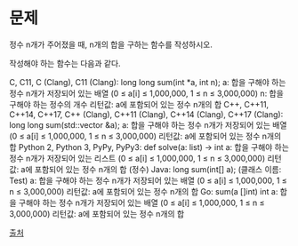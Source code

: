 # 문제
정수 n개가 주어졌을 때, n개의 합을 구하는 함수를 작성하시오.

작성해야 하는 함수는 다음과 같다.

C, C11, C (Clang), C11 (Clang): long long sum(int *a, int n);
a: 합을 구해야 하는 정수 n개가 저장되어 있는 배열 (0 ≤ a[i] ≤ 1,000,000, 1 ≤ n ≤ 3,000,000)
n: 합을 구해야 하는 정수의 개수
리턴값: a에 포함되어 있는 정수 n개의 합
C++, C++11, C++14, C++17, C++ (Clang), C++11 (Clang), C++14 (Clang), C++17 (Clang): long long sum(std::vector<int> &a);
a: 합을 구해야 하는 정수 n개가 저장되어 있는 배열 (0 ≤ a[i] ≤ 1,000,000, 1 ≤ n ≤ 3,000,000)
리턴값: a에 포함되어 있는 정수 n개의 합
Python 2, Python 3, PyPy, PyPy3: def solve(a: list) -> int
a: 합을 구해야 하는 정수 n개가 저장되어 있는 리스트 (0 ≤ a[i] ≤ 1,000,000, 1 ≤ n ≤ 3,000,000)
리턴값: a에 포함되어 있는 정수 n개의 합 (정수)
Java: long sum(int[] a); (클래스 이름: Test)
a: 합을 구해야 하는 정수 n개가 저장되어 있는 배열 (0 ≤ a[i] ≤ 1,000,000, 1 ≤ n ≤ 3,000,000)
리턴값: a에 포함되어 있는 정수 n개의 합
Go: sum(a []int) int
a: 합을 구해야 하는 정수 n개가 저장되어 있는 배열 (0 ≤ a[i] ≤ 1,000,000, 1 ≤ n ≤ 3,000,000)
리턴값: a에 포함되어 있는 정수 n개의 합



[출처](https://www.acmicpc.net/problem/15596)


